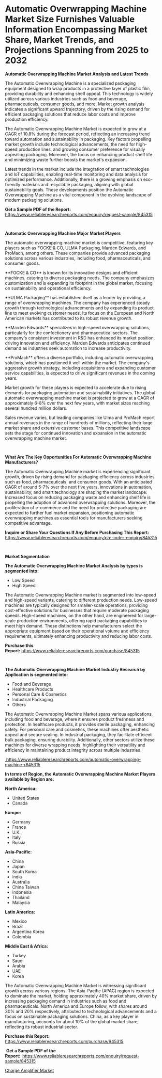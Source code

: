 <p><h1>Automatic Overwrapping Machine Market Size Furnishes Valuable Information Encompassing Market Share, Market Trends, and Projections Spanning from 2025 to 2032</h1></p><p><strong>Automatic Overwrapping Machine Market Analysis and Latest Trends</strong></p>
<p><p>The Automatic Overwrapping Machine is a specialized packaging equipment designed to wrap products in a protective layer of plastic film, providing durability and enhancing shelf appeal. This technology is widely utilized across various industries such as food and beverage, pharmaceuticals, consumer goods, and more. Market growth analysis indicates a significant upward trajectory, driven by the rising demand for efficient packaging solutions that reduce labor costs and improve production efficiency. </p><p>The Automatic Overwrapping Machine Market is expected to grow at a CAGR of 10.8% during the forecast period, reflecting an increasing trend toward automation and sustainability in packaging. Key factors propelling market growth include technological advancements, the need for high-speed production lines, and growing consumer preference for visually appealing packaging. Moreover, the focus on enhancing product shelf life and minimizing waste further boosts the market's expansion. </p><p>Latest trends in the market include the integration of smart technologies and IoT capabilities, enabling real-time monitoring and data analysis for optimized performance. Additionally, there is a growing emphasis on eco-friendly materials and recyclable packaging, aligning with global sustainability goals. These developments position the Automatic Overwrapping Machine as a vital component in the evolving landscape of modern packaging solutions.</p></p>
<p><strong>Get a Sample PDF of the Report:&nbsp;</strong> <a href="https://www.reliableresearchreports.com/enquiry/request-sample/845315?utm_campaign=2294&utm_medium=2&utm_source=Github&utm_content=ia&utm_term=17022025&utm_id=automatic-overwrapping-machine">https://www.reliableresearchreports.com/enquiry/request-sample/845315</a></p>
<p>&nbsp;</p>
<p><strong>Automatic Overwrapping Machine Major Market Players</strong></p>
<p><p>The automatic overwrapping machine market is competitive, featuring key players such as FOCKE & CO, ULMA Packaging, Marden Edwards, and ProMach, among others. These companies provide advanced packaging solutions across various industries, including food, pharmaceuticals, and consumer goods.</p><p>**FOCKE & CO** is known for its innovative designs and efficient machines, catering to diverse packaging needs. The company emphasizes customization and is expanding its footprint in the global market, focusing on sustainability and operational efficiency.</p><p>**ULMA Packaging** has established itself as a leader by providing a range of overwrapping machines. The company has experienced steady growth through technological advancements and by expanding its product line to meet evolving customer needs. Its focus on the European and North American markets has contributed to its robust revenue growth.</p><p>**Marden Edwards** specializes in high-speed overwrapping solutions, particularly for the confectionery and pharmaceutical sectors. The company's consistent investment in R&D has enhanced its market position, driving innovation and efficiency. Marden Edwards anticipates continued demand as industries seek automation to increase productivity.</p><p>**ProMach** offers a diverse portfolio, including automatic overwrapping solutions, which has positioned it well within the market. The company's aggressive growth strategy, including acquisitions and expanding customer service capabilities, is expected to drive significant revenues in the coming years.</p><p>Market growth for these players is expected to accelerate due to rising demands for packaging automation and sustainability initiatives. The global automatic overwrapping machine market is projected to grow at a CAGR of approximately 6-8% over the next few years, with market sizes reaching several hundred million dollars.</p><p>Sales revenue varies, but leading companies like Ulma and ProMach report annual revenues in the range of hundreds of millions, reflecting their large market share and extensive customer bases. This competitive landscape sets the stage for continued innovation and expansion in the automatic overwrapping machine market.</p></p>
<p>&nbsp;</p>
<p><strong>What Are The Key Opportunities For Automatic Overwrapping Machine Manufacturers?</strong></p>
<p><p>The Automatic Overwrapping Machine market is experiencing significant growth, driven by rising demand for packaging efficiency across industries such as food, pharmaceuticals, and consumer goods. With an anticipated CAGR of around 5-7% over the next five years, innovations in automation, sustainability, and smart technology are shaping the market landscape. Increased focus on reducing packaging waste and enhancing shelf life is propelling the adoption of advanced overwrapping solutions. Moreover, the proliferation of e-commerce and the need for protective packaging are expected to further fuel market expansion, positioning automatic overwrapping machines as essential tools for manufacturers seeking competitive advantage.</p></p>
<p><strong>Inquire or Share Your Questions If Any Before Purchasing This Report:</strong> <a href="https://www.reliableresearchreports.com/enquiry/pre-order-enquiry/845315?utm_campaign=2294&utm_medium=2&utm_source=Github&utm_content=ia&utm_term=17022025&utm_id=automatic-overwrapping-machine">https://www.reliableresearchreports.com/enquiry/pre-order-enquiry/845315</a></p>
<p>&nbsp;</p>
<p><strong>Market Segmentation</strong></p>
<p><strong>The Automatic Overwrapping Machine Market Analysis by types is segmented into:</strong></p>
<p><ul><li>Low Speed</li><li>High Speed</li></ul></p>
<p><p>The Automatic Overwrapping Machine market is segmented into low-speed and high-speed variants, catering to different production needs. Low-speed machines are typically designed for smaller-scale operations, providing cost-effective solutions for businesses that require moderate packaging speeds. High-speed machines, on the other hand, are engineered for large-scale production environments, offering rapid packaging capabilities to meet high demand. These distinctions help manufacturers select the appropriate equipment based on their operational volume and efficiency requirements, ultimately enhancing productivity and reducing labor costs.</p></p>
<p><strong>Purchase this Report:&nbsp;</strong><a href="https://www.reliableresearchreports.com/purchase/845315?utm_campaign=2294&utm_medium=2&utm_source=Github&utm_content=ia&utm_term=17022025&utm_id=automatic-overwrapping-machine">https://www.reliableresearchreports.com/purchase/845315</a></p>
<p>&nbsp;</p>
<p><strong>The Automatic Overwrapping Machine Market Industry Research by Application is segmented into:</strong></p>
<p><ul><li>Food and Beverage</li><li>Healthcare Products</li><li>Personal Care & Cosmetics</li><li>Industrial Packaging</li><li>Others</li></ul></p>
<p><p>The Automatic Overwrapping Machine Market spans various applications, including food and beverage, where it ensures product freshness and protection. In healthcare products, it provides sterile packaging, enhancing safety. For personal care and cosmetics, these machines offer aesthetic appeal and secure sealing. In industrial packaging, they facilitate efficient bulk packaging, ensuring durability. Additionally, other sectors utilize these machines for diverse wrapping needs, highlighting their versatility and efficiency in maintaining product integrity across multiple industries.</p></p>
<p><a href="https://www.reliableresearchreports.com/automatic-overwrapping-machine-r845315?utm_campaign=2294&utm_medium=2&utm_source=Github&utm_content=ia&utm_term=17022025&utm_id=automatic-overwrapping-machine">&nbsp;https://www.reliableresearchreports.com/automatic-overwrapping-machine-r845315</a></p>
<p><strong>In terms of Region, the Automatic Overwrapping Machine Market Players available by Region are:</strong></p>
<p>
    <p> <strong> North America: </strong>
        <ul>
            <li>United States</li>
            <li>Canada</li>
        </ul>
        </p> 
    <p> <strong> Europe: </strong>
        <ul>
            <li>Germany</li>
            <li>France</li>
            <li>U.K.</li>
            <li>Italy</li>
            <li>Russia</li>
        </ul>
        </p> 
    <p> <strong> Asia-Pacific: </strong>
        <ul>
            <li>China</li>
            <li>Japan</li>
            <li>South Korea</li>
            <li>India</li>
            <li>Australia</li>
            <li>China Taiwan</li>
            <li>Indonesia</li>
            <li>Thailand</li>
            <li>Malaysia</li>
        </ul>
        </p> 
    <p> <strong> Latin America: </strong>
        <ul>
            <li>Mexico</li>
            <li>Brazil</li>
            <li>Argentina Korea</li>
            <li>Colombia</li>
        </ul>
        </p> 
    <p> <strong> Middle East & Africa: </strong>
        <ul>
            <li>Turkey</li>
            <li>Saudi</li>
            <li>Arabia</li>
            <li>UAE</li>
            <li>Korea</li>
        </ul>
    </p>
    </p>
<p><p>The Automatic Overwrapping Machine Market is witnessing significant growth across various regions. The Asia-Pacific (APAC) region is expected to dominate the market, holding approximately 40% market share, driven by increasing packaging demand in industries such as food and pharmaceuticals. North America and Europe follow, with shares around 30% and 20% respectively, attributed to technological advancements and a focus on sustainable packaging solutions. China, as a key player in manufacturing, accounts for about 10% of the global market share, reflecting its robust industrial sector.</p></p>
<p><strong>Purchase this Report: </strong><a href="https://www.reliableresearchreports.com/purchase/845315?utm_campaign=2294&utm_medium=2&utm_source=Github&utm_content=ia&utm_term=17022025&utm_id=automatic-overwrapping-machine">https://www.reliableresearchreports.com/purchase/845315</a></p>
<p>&nbsp;<strong>Get a Sample PDF of the Report:&nbsp;&nbsp;</strong><a href="https://www.reliableresearchreports.com/enquiry/request-sample/845315?utm_campaign=2294&utm_medium=2&utm_source=Github&utm_content=ia&utm_term=17022025&utm_id=automatic-overwrapping-machine">https://www.reliableresearchreports.com/enquiry/request-sample/845315</a></p>
<p><strong></strong></p>
<p><p><a href="https://github.com/osbornrdaflalo/Market-Research-Report-List-1/blob/main/charge-amplifier-market.md?utm_campaign=2294&utm_medium=2&utm_source=Github&utm_content=ia&utm_term=17022025&utm_id=automatic-overwrapping-machine">Charge Amplifier Market</a></p></p>
